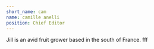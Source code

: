 ```yaml
---
short_name: cam
name: camille anelli
position: Chief Editor
---
```

Jill is an avid fruit grower based in the south of France.
fff
